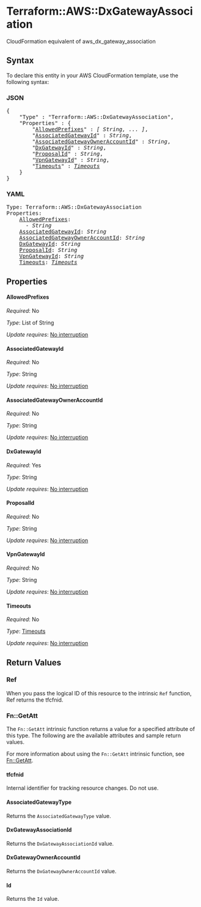 # Terraform::AWS::DxGatewayAssociation

CloudFormation equivalent of aws_dx_gateway_association

## Syntax

To declare this entity in your AWS CloudFormation template, use the following syntax:

### JSON

<pre>
{
    "Type" : "Terraform::AWS::DxGatewayAssociation",
    "Properties" : {
        "<a href="#allowedprefixes" title="AllowedPrefixes">AllowedPrefixes</a>" : <i>[ String, ... ]</i>,
        "<a href="#associatedgatewayid" title="AssociatedGatewayId">AssociatedGatewayId</a>" : <i>String</i>,
        "<a href="#associatedgatewayowneraccountid" title="AssociatedGatewayOwnerAccountId">AssociatedGatewayOwnerAccountId</a>" : <i>String</i>,
        "<a href="#dxgatewayid" title="DxGatewayId">DxGatewayId</a>" : <i>String</i>,
        "<a href="#proposalid" title="ProposalId">ProposalId</a>" : <i>String</i>,
        "<a href="#vpngatewayid" title="VpnGatewayId">VpnGatewayId</a>" : <i>String</i>,
        "<a href="#timeouts" title="Timeouts">Timeouts</a>" : <i><a href="timeouts.md">Timeouts</a></i>
    }
}
</pre>

### YAML

<pre>
Type: Terraform::AWS::DxGatewayAssociation
Properties:
    <a href="#allowedprefixes" title="AllowedPrefixes">AllowedPrefixes</a>: <i>
      - String</i>
    <a href="#associatedgatewayid" title="AssociatedGatewayId">AssociatedGatewayId</a>: <i>String</i>
    <a href="#associatedgatewayowneraccountid" title="AssociatedGatewayOwnerAccountId">AssociatedGatewayOwnerAccountId</a>: <i>String</i>
    <a href="#dxgatewayid" title="DxGatewayId">DxGatewayId</a>: <i>String</i>
    <a href="#proposalid" title="ProposalId">ProposalId</a>: <i>String</i>
    <a href="#vpngatewayid" title="VpnGatewayId">VpnGatewayId</a>: <i>String</i>
    <a href="#timeouts" title="Timeouts">Timeouts</a>: <i><a href="timeouts.md">Timeouts</a></i>
</pre>

## Properties

#### AllowedPrefixes

_Required_: No

_Type_: List of String

_Update requires_: [No interruption](https://docs.aws.amazon.com/AWSCloudFormation/latest/UserGuide/using-cfn-updating-stacks-update-behaviors.html#update-no-interrupt)

#### AssociatedGatewayId

_Required_: No

_Type_: String

_Update requires_: [No interruption](https://docs.aws.amazon.com/AWSCloudFormation/latest/UserGuide/using-cfn-updating-stacks-update-behaviors.html#update-no-interrupt)

#### AssociatedGatewayOwnerAccountId

_Required_: No

_Type_: String

_Update requires_: [No interruption](https://docs.aws.amazon.com/AWSCloudFormation/latest/UserGuide/using-cfn-updating-stacks-update-behaviors.html#update-no-interrupt)

#### DxGatewayId

_Required_: Yes

_Type_: String

_Update requires_: [No interruption](https://docs.aws.amazon.com/AWSCloudFormation/latest/UserGuide/using-cfn-updating-stacks-update-behaviors.html#update-no-interrupt)

#### ProposalId

_Required_: No

_Type_: String

_Update requires_: [No interruption](https://docs.aws.amazon.com/AWSCloudFormation/latest/UserGuide/using-cfn-updating-stacks-update-behaviors.html#update-no-interrupt)

#### VpnGatewayId

_Required_: No

_Type_: String

_Update requires_: [No interruption](https://docs.aws.amazon.com/AWSCloudFormation/latest/UserGuide/using-cfn-updating-stacks-update-behaviors.html#update-no-interrupt)

#### Timeouts

_Required_: No

_Type_: <a href="timeouts.md">Timeouts</a>

_Update requires_: [No interruption](https://docs.aws.amazon.com/AWSCloudFormation/latest/UserGuide/using-cfn-updating-stacks-update-behaviors.html#update-no-interrupt)

## Return Values

### Ref

When you pass the logical ID of this resource to the intrinsic `Ref` function, Ref returns the tfcfnid.

### Fn::GetAtt

The `Fn::GetAtt` intrinsic function returns a value for a specified attribute of this type. The following are the available attributes and sample return values.

For more information about using the `Fn::GetAtt` intrinsic function, see [Fn::GetAtt](https://docs.aws.amazon.com/AWSCloudFormation/latest/UserGuide/intrinsic-function-reference-getatt.html).

#### tfcfnid

Internal identifier for tracking resource changes. Do not use.

#### AssociatedGatewayType

Returns the <code>AssociatedGatewayType</code> value.

#### DxGatewayAssociationId

Returns the <code>DxGatewayAssociationId</code> value.

#### DxGatewayOwnerAccountId

Returns the <code>DxGatewayOwnerAccountId</code> value.

#### Id

Returns the <code>Id</code> value.

